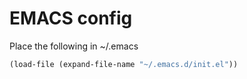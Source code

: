 EMACS config
================

Place the following in ~/.emacs

```lisp
(load-file (expand-file-name "~/.emacs.d/init.el"))
```
